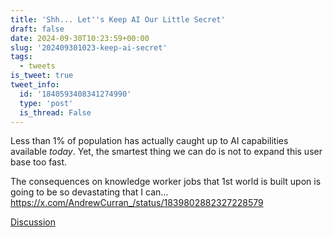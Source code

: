 ```yaml
---
title: 'Shh... Let''s Keep AI Our Little Secret'
draft: false
date: 2024-09-30T10:23:59+00:00
slug: '202409301023-keep-ai-secret'
tags:
  - tweets
is_tweet: true
tweet_info:
  id: '1840593408341274990'
  type: 'post'
  is_thread: False
---
```




Less than 1% of population has actually caught up to AI capabilities available *today*. Yet, the smartest thing we can do is not to expand this user base too fast. 

The consequences on knowledge worker jobs that 1st world is built upon is going to be so devastating that I can… <https://x.com/AndrewCurran_/status/1839802882327228579>

[Discussion](https://x.com/sytelus/status/1840593408341274990)
